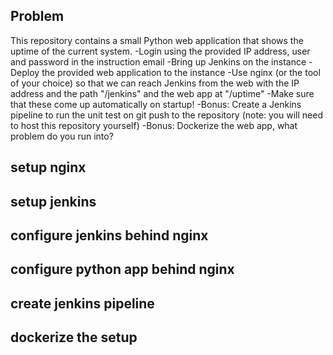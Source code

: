 
## Problem
This repository contains a small Python web application that shows the uptime of the current system.
 -Login using the provided IP address, user and password in the instruction email
 -Bring up Jenkins on the instance
 -Deploy the provided web application to the instance
 -Use nginx (or the tool of your choice) so that we can reach Jenkins from the web with the IP address and the path "/jenkins" and the web app at "/uptime"
 -Make sure that these come up automatically on startup!
 -Bonus: Create a Jenkins pipeline to run the unit test on git push to the repository (note: you will need to host this repository yourself)
 -Bonus: Dockerize the web app, what problem do you run into?

## setup nginx

## setup jenkins

## configure jenkins behind nginx

## configure python app behind nginx

## create jenkins pipeline

## dockerize the setup
